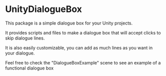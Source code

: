 # UnityDialogueBox

This package is a simple dialogue box for your Unity projects.

It provides scripts and files to make a dialogue box that will accept clicks to skip dialogue lines.

It is also easily customizable, you can add as much lines as you want in your dialogue.

Feel free to check the "DialogueBoxExample" scene to see an example of a functional dialogue box
